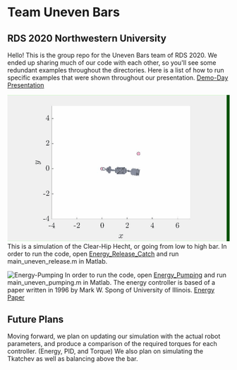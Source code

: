 # Team Uneven Bars
## RDS 2020 Northwestern University


Hello! This is the group repo for the Uneven Bars team of RDS 2020.  We ended up sharing much of our code with each other, so you'll see some redundant examples throughout the directories.  Here is a list of how to run specific examples that were shown throughout our presentation. [Demo-Day Presentation](https://docs.google.com/presentation/d/1LsOqx8bDn7tv1ctSCxElXI1K3S5CPRHfwvgiGdfVRC0/edit?usp=sharing)

![Clear-Hip Hecht](Energy_Release_Catch/release_catch.gif)
This is a simulation of the Clear-Hip Hecht, or going from low to high bar.  In order to run the code, open [Energy_Release_Catch](https://github.com/SegwayWarrior/Uneven_Bars_RDS/tree/master/Energy_Release_Catch) and run main_uneven_release.m in Matlab.  

![Energy-Pumping](Energy_Pumping/energy_pumping.gif) In order to run the code, open [Energy_Pumping](https://github.com/SegwayWarrior/Uneven_Bars_RDS/tree/master/Energy_Pumping) and run main_uneven_pumping.m in Matlab.  The energy controller is based of a paper written in 1996 by Mark W. Spong of University of Illinois. [Energy Paper](http://citeseerx.ist.psu.edu/viewdoc/download?doi=10.1.1.467.5126&rep=rep1&type=pdf)

## Future Plans
Moving forward, we plan on updating our simulation with the actual robot parameters, and produce a comparison of the required torques for each controller. (Energy, PID, and Torque)  We also plan on simulating the Tkatchev as well as balancing above the bar.
